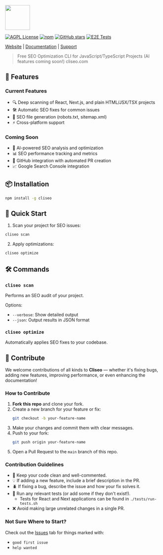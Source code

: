 <img height="80" src="https://cliseo.com/Standalone Logo.png">

[![AGPL License](https://img.shields.io/badge/license-AGPL-blue.svg)](http://www.gnu.org/licenses/agpl-3.0)
[![npm](https://img.shields.io/npm/dt/cliseo.svg)](https://www.npmjs.com/package/cliseo)
[![GitHub stars](https://img.shields.io/github/stars/cliseo/cliseo.svg)](https://github.com/cliseo/cliseo/stargazers)
[![E2E Tests](https://github.com/cliseo/cliseo/actions/workflows/e2e-tests.yml/badge.svg)](https://github.com/cliseo/cliseo/actions/workflows/e2e-tests.yml)

[Website](https://cliseo.com) | [Documentation](https://docs.cliseo.com) | [Support](https://cliseo.com/support)


> Free SEO Optimization CLI for JavaScript/TypeScript Projects (AI features coming soon!)
> cliseo.com

## 🚀 Features

### Current Features
- 🔍 Deep scanning of React, Next.js, and plain HTML/JSX/TSX projects
- 🛠️ Automatic SEO fixes for common issues
- 📁 SEO file generation (robots.txt, sitemap.xml)
- ⚡ Cross-platform support

### Coming Soon
- 🤖 AI-powered SEO analysis and optimization
- 📊 SEO performance tracking and metrics
- 🔄 GitHub integration with automated PR creation
- 📈 Google Search Console integration

## 📦 Installation

```bash
npm install -g cliseo
```

## 🎯 Quick Start

1. Scan your project for SEO issues:
```bash
cliseo scan
```

2. Apply optimizations:
```bash
cliseo optimize
```

## 🛠️ Commands

### `cliseo scan`
Performs an SEO audit of your project.

Options:
- `--verbose`: Show detailed output
- `--json`: Output results in JSON format

### `cliseo optimize`
Automatically applies SEO fixes to your codebase.

## 🤝 Contribute

We welcome contributions of all kinds to **Cliseo** — whether it's fixing bugs, adding new features, improving performance, or even enhancing the documentation!

### How to Contribute

1. **Fork this repo** and clone your fork.
2. Create a new branch for your feature or fix:
   ```bash
   git checkout -b your-feature-name
   ```
3. Make your changes and commit them with clear messages.
4. Push to your fork:
   ```bash
   git push origin your-feature-name
   ```
5. Open a Pull Request to the `main` branch of this repo.

### Contribution Guidelines

- 📑 Keep your code clean and well-commented.
- 💡 If adding a new feature, include a brief description in the PR.
- 🪲 If fixing a bug, describe the issue and how your fix solves it.
- 🧪 Run any relevant tests (or add some if they don't exist!).
  - Tests for React and Next applications can be found in `./tests/run-tests.sh`
- ❌ Avoid making large unrelated changes in a single PR.

### Not Sure Where to Start?

Check out the [Issues](../../issues) tab for things marked with:

- `good first issue`
- `help wanted`
